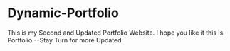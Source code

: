 # Dynamic-Portfolio
This is my Second and Updated Portfolio Website. I hope you like it this is Portfolio --Stay Turn for more Updated
